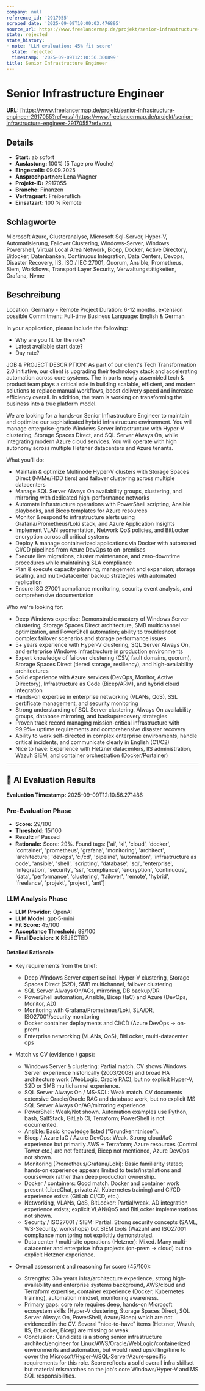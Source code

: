 ```yaml
---
company: null
reference_id: '2917055'
scraped_date: '2025-09-09T10:00:03.476895'
source_url: https://www.freelancermap.de/projekt/senior-infrastructure-engineer-2917055?ref=rss
state: rejected
state_history:
- note: 'LLM evaluation: 45% fit score'
  state: rejected
  timestamp: '2025-09-09T12:10:56.300899'
title: Senior Infrastructure Engineer
---
```



# Senior Infrastructure Engineer
**URL:** [https://www.freelancermap.de/projekt/senior-infrastructure-engineer-2917055?ref=rss](https://www.freelancermap.de/projekt/senior-infrastructure-engineer-2917055?ref=rss)
## Details
- **Start:** ab sofort
- **Auslastung:** 100% (5 Tage pro Woche)
- **Eingestellt:** 09.09.2025
- **Ansprechpartner:** Lena Wagner
- **Projekt-ID:** 2917055
- **Branche:** Finanzen
- **Vertragsart:** Freiberuflich
- **Einsatzart:** 100
                                                % Remote

## Schlagworte
Microsoft Azure, Clusteranalyse, Microsoft Sql-Server, Hyper-V, Automatisierung, Failover Clustering, Windows-Server, Windows Powershell, Virtual Local Area Network, Bicep, Docker, Active Directory, Bitlocker, Datenbanken, Continuous Integration, Data Centers, Devops, Disaster Recovery, IIS, ISO / IEC 27001, Quorum, Ansible, Prometheus, Siem, Workflows, Transport Layer Security, Verwaltungstätigkeiten, Grafana, Nvme

## Beschreibung
Location: Germany - Remote
Project Duration: 6-12 months, extension possible
Commitment: Full-time
Business Language: English & German

In your application, please include the following:
- Why are you fit for the role?
- Latest available start date?
- Day rate?

JOB & PROJECT DESCRIPTION:
As part of our client's Tech Transformation 2.0 initiative, our client is upgrading their technology stack and accelerating automation across core systems. The in parts newly assembled tech & product team plays a critical role in building scalable, efficient, and modern solutions to replace manual workflows, boost delivery speed and increase efficiency overall. In addition, the team is working on transforming the business into a true platform model.

We are looking for a hands-on Senior Infrastructure Engineer to maintain and optimize our sophisticated hybrid infrastructure environment. You will manage enterprise-grade Windows Server infrastructure with Hyper-V clustering, Storage Spaces Direct, and SQL Server Always On, while integrating modern Azure cloud services. You will operate with high autonomy across multiple Hetzner datacenters and Azure tenants.

What you'll do:
- Maintain & optimize Multinode Hyper-V clusters with Storage Spaces Direct (NVMe/HDD tiers) and failover clustering across multiple datacenters
- Manage SQL Server Always On availability groups, clustering, and mirroring with dedicated high-performance networks
- Automate infrastructure operations with PowerShell scripting, Ansible playbooks, and Bicep templates for Azure resources
- Monitor & respond to infrastructure alerts using Grafana/Prometheus/Loki stack, and Azure Application Insights
- Implement VLAN segmentation, Network QoS policies, and BitLocker encryption across all critical systems
- Deploy & manage containerized applications via Docker with automated CI/CD pipelines from Azure DevOps to on-premises
- Execute live migrations, cluster maintenance, and zero-downtime procedures while maintaining SLA compliance
- Plan & execute capacity planning, management and expansion; storage scaling, and multi-datacenter backup strategies with automated replication
- Ensure ISO 27001 compliance monitoring, security event analysis, and comprehensive documentation

Who we're looking for:
- Deep Windows expertise: Demonstrable mastery of Windows Server clustering, Storage Spaces Direct architecture, SMB multichannel optimization, and PowerShell automation; ability to troubleshoot complex failover scenarios and storage performance issues
- 5+ years experience with Hyper-V clustering, SQL Server Always On, and enterprise Windows infrastructure in production environments
- Expert knowledge of failover clustering (CSV, fault domains, quorum), Storage Spaces Direct (tiered storage, resiliency), and high-availability architectures
- Solid experience with Azure services (DevOps, Monitor, Active Directory), Infrastructure as Code (Bicep/ARM), and hybrid cloud integration
- Hands-on expertise in enterprise networking (VLANs, QoS), SSL certificate management, and security monitoring
- Strong understanding of SQL Server clustering, Always On availability groups, database mirroring, and backup/recovery strategies
- Proven track record managing mission-critical infrastructure with 99.9%+ uptime requirements and comprehensive disaster recovery
- Ability to work self-directed in complex enterprise environments, handle critical incidents, and communicate clearly in English (C1/C2)
- Nice to have: Experience with Hetzner datacenters, IIS administration, Wazuh SIEM, and container orchestration (Docker/Portainer)

---

## 🤖 AI Evaluation Results

**Evaluation Timestamp:** 2025-09-09T12:10:56.271486

### Pre-Evaluation Phase
- **Score:** 29/100
- **Threshold:** 15/100
- **Result:** ✅ Passed
- **Rationale:** Score: 29%. Found tags: ['ai', 'ki', 'cloud', 'docker', 'container', 'prometheus', 'grafana', 'monitoring', 'architect', 'architecture', 'devops', 'ci/cd', 'pipeline', 'automation', 'infrastructure as code', 'ansible', 'shell', 'scripting', 'database', 'sql', 'enterprise', 'integration', 'security', 'ssl', 'compliance', 'encryption', 'continuous', 'data', 'performance', 'clustering', 'failover', 'remote', 'hybrid', 'freelance', 'projekt', 'project', 'ant']

### LLM Analysis Phase
- **LLM Provider:** OpenAI
- **LLM Model:** gpt-5-mini
- **Fit Score:** 45/100
- **Acceptance Threshold:** 89/100
- **Final Decision:** ❌ REJECTED

#### Detailed Rationale
- Key requirements from the brief:
  - Deep Windows Server expertise incl. Hyper-V clustering, Storage Spaces Direct (S2D), SMB multichannel, failover clustering
  - SQL Server Always On/AGs, mirroring, DB backup/DR
  - PowerShell automation, Ansible, Bicep (IaC) and Azure (DevOps, Monitor, AD)
  - Monitoring with Grafana/Prometheus/Loki, SLA/DR, ISO27001/security monitoring
  - Docker container deployments and CI/CD (Azure DevOps -> on-prem)
  - Enterprise networking (VLANs, QoS), BitLocker, multi-datacenter ops

- Match vs CV (evidence / gaps):
  - Windows Server & clustering: Partial match. CV shows Windows Server experience historically (2003/2008) and broad HA architecture work (WebLogic, Oracle RAC), but no explicit Hyper-V, S2D or SMB multichannel experience.
  - SQL Server Always On / MS-SQL: Weak match. CV documents extensive Oracle/Oracle RAC and database work, but no explicit MS SQL Server Always On/AG/mirroring experience.
  - PowerShell: Weak/Not shown. Automation examples use Python, bash, SaltStack, GitLab CI, Terraform; PowerShell is not documented.
  - Ansible: Basic knowledge listed ("Grundkenntnisse").
  - Bicep / Azure IaC / Azure DevOps: Weak. Strong cloud/IaC experience but primarily AWS + Terraform; Azure resources (Control Tower etc.) are not featured, Bicep not mentioned, Azure DevOps not shown.
  - Monitoring (Prometheus/Grafana/Loki): Basic familiarity stated; hands‑on experience appears limited to tests/installations and coursework rather than deep production ownership.
  - Docker / containers: Good match. Docker and container work present (LibreChat, private AI, Kubernetes training) and CI/CD experience exists (GitLab CI/CD, etc.).
  - Networking, VLANs, QoS, BitLocker: Partial/weak. AD integration experience exists; explicit VLAN/QoS and BitLocker implementations not shown.
  - Security / ISO27001 / SIEM: Partial. Strong security concepts (SAML, WS-Security, workshops) but SIEM tools (Wazuh) and ISO27001 compliance monitoring not explicitly demonstrated.
  - Data center / multi-site operations (Hetzner): Mixed. Many multi-datacenter and enterprise infra projects (on-prem -> cloud) but no explicit Hetzner experience.

- Overall assessment and reasoning for score (45/100):
  - Strengths: 30+ years infra/architecture experience, strong high-availability and enterprise systems background, AWS/cloud and Terraform expertise, container experience (Docker, Kubernetes training), automation mindset, monitoring awareness.
  - Primary gaps: core role requires deep, hands-on Microsoft ecosystem skills (Hyper-V clustering, Storage Spaces Direct, SQL Server Always On, PowerShell, Azure/Bicep) which are not evidenced in the CV. Several "nice-to-have" items (Hetzner, Wazuh, IIS, BitLocker, Bicep) are missing or weak.
  - Conclusion: Candidate is a strong senior infrastructure architect/engineer for Linux/AWS/Oracle/WebLogic/containerized environments and automation, but would need upskilling/time to cover the Microsoft/Hyper-V/SQL-Server/Azure-specific requirements for this role. Score reflects a solid overall infra skillset but material mismatches on the job's core Windows/Hyper-V and MS SQL responsibilities.

---

